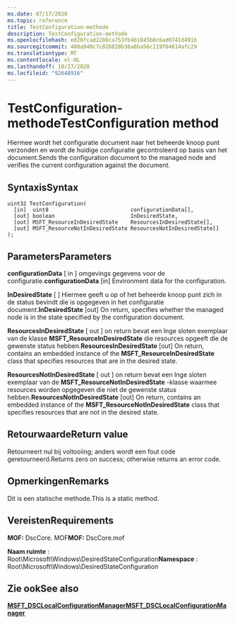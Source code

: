 ```yaml
---
ms.date: 07/17/2020
ms.topic: reference
title: TestConfiguration-methode
description: TestConfiguration-methode
ms.openlocfilehash: ed26fcad2286ca753fb4b1845b8c6ad0741d491b
ms.sourcegitcommit: 488a940c7c828820b36a6ba56c119f64614afc29
ms.translationtype: MT
ms.contentlocale: nl-NL
ms.lasthandoff: 10/27/2020
ms.locfileid: "92648916"
---
```

# <a name="testconfiguration-method"></a><span data-ttu-id="59ffa-103">TestConfiguration-methode</span><span class="sxs-lookup"><span data-stu-id="59ffa-103">TestConfiguration method</span></span>

<span data-ttu-id="59ffa-104">Hiermee wordt het configuratie document naar het beheerde knoop punt verzonden en wordt de huidige configuratie gecontroleerd op basis van het document.</span><span class="sxs-lookup"><span data-stu-id="59ffa-104">Sends the configuration document to the managed node and verifies the current configuration against the document.</span></span>

## <a name="syntax"></a><span data-ttu-id="59ffa-105">Syntaxis</span><span class="sxs-lookup"><span data-stu-id="59ffa-105">Syntax</span></span>

```mof
uint32 TestConfiguration(
  [in]  uint8                          configurationData[],
  [out] boolean                        InDesiredState,
  [out] MSFT_ResourceInDesiredState    ResourcesInDesiredState[],
  [out] MSFT_ResourceNotInDesiredState ResourcesNotInDesiredState[]
);
```

## <a name="parameters"></a><span data-ttu-id="59ffa-106">Parameters</span><span class="sxs-lookup"><span data-stu-id="59ffa-106">Parameters</span></span>

<span data-ttu-id="59ffa-107">**configurationData** \[ in \] omgevings gegevens voor de configuratie.</span><span class="sxs-lookup"><span data-stu-id="59ffa-107">**configurationData** \[in\] Environment data for the configuration.</span></span>

<span data-ttu-id="59ffa-108">**InDesiredState** \[ \] Hiermee geeft u op of het beheerde knoop punt zich in de status bevindt die is opgegeven in het configuratie document.</span><span class="sxs-lookup"><span data-stu-id="59ffa-108">**InDesiredState** \[out\] On return, specifies whether the managed node is in the state specified by the configuration document.</span></span>

<span data-ttu-id="59ffa-109">**ResourcesInDesiredState** \[ out \] on return bevat een Inge sloten exemplaar van de klasse **MSFT_ResourceInDesiredState** die resources opgeeft die de gewenste status hebben.</span><span class="sxs-lookup"><span data-stu-id="59ffa-109">**ResourcesInDesiredState** \[out\] On return, contains an embedded instance of the **MSFT_ResourceInDesiredState** class that specifies resources that are in the desired state.</span></span>

<span data-ttu-id="59ffa-110">**ResourcesNotInDesiredState** \[ out \] on return bevat een Inge sloten exemplaar van de **MSFT_ResourceNotInDesiredState** -klasse waarmee resources worden opgegeven die niet de gewenste status hebben.</span><span class="sxs-lookup"><span data-stu-id="59ffa-110">**ResourcesNotInDesiredState** \[out\] On return, contains an embedded instance of the **MSFT_ResourceNotInDesiredState** class that specifies resources that are not in the desired state.</span></span>

## <a name="return-value"></a><span data-ttu-id="59ffa-111">Retourwaarde</span><span class="sxs-lookup"><span data-stu-id="59ffa-111">Return value</span></span>

<span data-ttu-id="59ffa-112">Retourneert nul bij voltooiing; anders wordt een fout code geretourneerd.</span><span class="sxs-lookup"><span data-stu-id="59ffa-112">Returns zero on success; otherwise returns an error code.</span></span>

## <a name="remarks"></a><span data-ttu-id="59ffa-113">Opmerkingen</span><span class="sxs-lookup"><span data-stu-id="59ffa-113">Remarks</span></span>

<span data-ttu-id="59ffa-114">Dit is een statische methode.</span><span class="sxs-lookup"><span data-stu-id="59ffa-114">This is a static method.</span></span>

## <a name="requirements"></a><span data-ttu-id="59ffa-115">Vereisten</span><span class="sxs-lookup"><span data-stu-id="59ffa-115">Requirements</span></span>

<span data-ttu-id="59ffa-116">**MOF:** DscCore. MOF</span><span class="sxs-lookup"><span data-stu-id="59ffa-116">**MOF:** DscCore.mof</span></span>

<span data-ttu-id="59ffa-117">**Naam ruimte** : Root\Microsoft\Windows\DesiredStateConfiguration</span><span class="sxs-lookup"><span data-stu-id="59ffa-117">**Namespace** : Root\Microsoft\Windows\DesiredStateConfiguration</span></span>

## <a name="see-also"></a><span data-ttu-id="59ffa-118">Zie ook</span><span class="sxs-lookup"><span data-stu-id="59ffa-118">See also</span></span>

[<span data-ttu-id="59ffa-119">**MSFT_DSCLocalConfigurationManager**</span><span class="sxs-lookup"><span data-stu-id="59ffa-119">**MSFT_DSCLocalConfigurationManager**</span></span>](msft-dsclocalconfigurationmanager.md)
